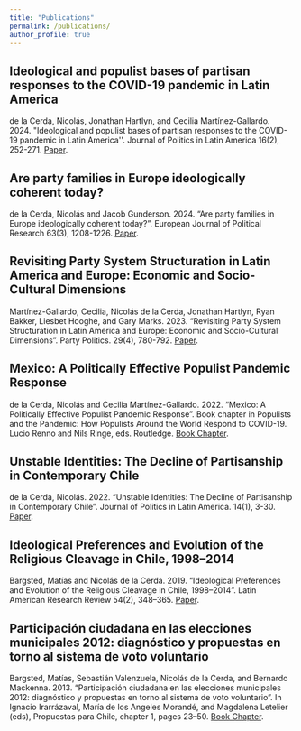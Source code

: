 ```yaml
---
title: "Publications"
permalink: /publications/
author_profile: true
---
```

## Ideological and populist bases of partisan responses to the COVID-19 pandemic in Latin America

de la Cerda, Nicolás, Jonathan Hartlyn, and Cecilia Martínez-Gallardo. 2024. "Ideological and populist bases of partisan responses to the COVID-19 pandemic in Latin America''. Journal of Politics in Latin America 16(2), 252-271. [Paper](https://doi.org/10.1177/1866802X241262326).

## Are party families in Europe ideologically coherent today?
de la Cerda, Nicolás and Jacob Gunderson. 2024. “Are party families in Europe
ideologically coherent today?”. European Journal of Political Research 63(3), 1208-1226. [Paper](http://doi.org/10.1111/1475-6765.12638).

## Revisiting Party System Structuration in Latin America and Europe: Economic and Socio-Cultural Dimensions
Martínez-Gallardo, Cecilia, Nicolás de la Cerda, Jonathan Hartlyn, Ryan Bakker, Liesbet Hooghe, and Gary Marks. 2023. “Revisiting Party System Structuration in Latin America and Europe: Economic and Socio-Cultural Dimensions”. Party Politics. 29(4), 780-792. [Paper](https://doi.org/10.1177/13540688221090604).

## Mexico: A Politically Effective Populist Pandemic Response
de la Cerda, Nicolás and Cecilia Martínez-Gallardo. 2022. “Mexico: A Politically Effective Populist Pandemic Response”. Book chapter in Populists and the Pandemic: How Populists Around the World Respond to COVID-19. Lucio Renno and Nils Ringe, eds. Routledge. [Book Chapter](https://library.oapen.org/bitstream/handle/20.500.12657/57268/9781000634877.pdf?sequence=1#page=50).

## Unstable Identities: The Decline of Partisanship in Contemporary Chile
de la Cerda, Nicolás. 2022. “Unstable Identities: The Decline of Partisanship in Contemporary Chile”. Journal of Politics in Latin America. 14(1), 3-30. [Paper](https://journals.sagepub.com/doi/full/10.1177/1866802X211069378).

## Ideological Preferences and Evolution of the Religious Cleavage in Chile, 1998–2014
Bargsted, Matías and Nicolás de la Cerda. 2019. “Ideological Preferences and Evolution of the Religious Cleavage in Chile, 1998–2014”. Latin American Research Review 54(2), 348–365. [Paper](https://repositorio.uc.cl/xmlui/bitstream/handle/11534/60365/Ideological%20Preferences%20and%20Evolution%20of%20the%20Religious%20Cleavage%20in%20Chile,%201998-2014.pdf).

## Participación ciudadana en las elecciones municipales 2012: diagnóstico y propuestas en torno al sistema de voto voluntario
Bargsted, Matías, Sebastián Valenzuela, Nicolás de la Cerda, and Bernardo Mackenna. 2013. “Participación ciudadana en las elecciones municipales 2012: diagnóstico y propuestas en torno al sistema de voto voluntario”. In Ignacio Irarrázaval, María de los Angeles Morandé, and Magdalena Letelier (eds), Propuestas para Chile, chapter 1, pages 23–50. [Book Chapter](https://politicaspublicas.uc.cl/wp-content/uploads/2014/01/Libro-Propuestas-para-Chile_versi%C3%B3n-web.pdf#page=16).